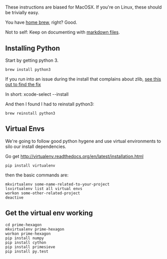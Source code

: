 
# 

These instructions are biased for MacOSX. If you're on Linux, these should be trivially easy.

You have [home brew](http://brew.sh/), right? Good.

Not to self: Keep on documenting with [markdown files](https://daringfireball.net/projects/markdown/basics).

## Installing Python

Start by getting python 3.

    brew install python3

If you run into an issue during the install that complains about zlib, [see this out to find the fix](https://github.com/Homebrew/homebrew/issues/23717)

In short:
    xcode-select --install

And then I found I had to reinstall python3:

    brew reinstall python3

## Virtual Envs

We're going to follow good python hygene and use virtual environments to silo our install dependencies. 

Go get  http://virtualenv.readthedocs.org/en/latest/installation.html

    pip install virtualenv

then the basic commands are:

    mkvirtualenv some-name-related-to-your-project
    lsvirtualenv list all virtual envs
    workon some-other-related-project
    deactive

## Get the virtual env working

    cd prime-hexagon
    mkvirtualenv prime-hexagon
    workon prime-hexagon
    pip install numpy
    pip install cython
    pip install primesieve
    pip install py.test





